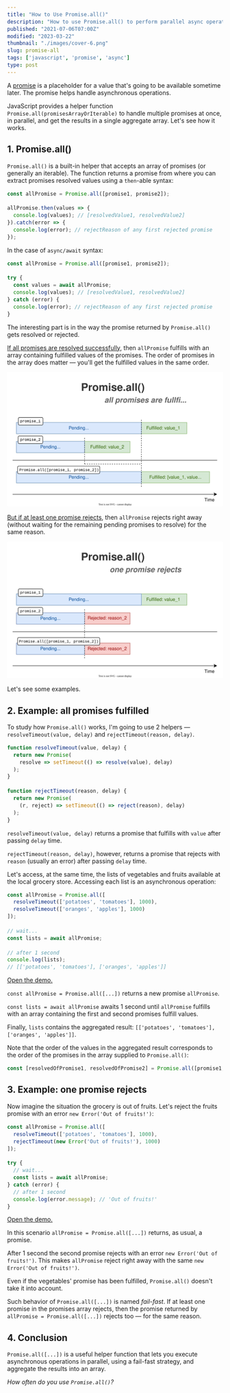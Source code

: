 ```yaml
---
title: "How to Use Promise.all()"
description: "How to use Promise.all() to perform parallel async operations in a fail-fast manner."
published: "2021-07-06T07:00Z"
modified: "2023-03-22"
thumbnail: "./images/cover-6.png"
slug: promise-all
tags: ['javascript', 'promise', 'async']
type: post
---
```


A [promise](/what-is-javascript-promise/) is a placeholder for a value that's going to be available sometime later. The promise helps handle asynchronous operations.  

JavaScript provides a helper function `Promise.all(promisesArrayOrIterable)` to handle multiple promises at once, in parallel, and get the results in a single aggregate array. Let's see how it works.  

<Affiliate />

## 1. Promise.all()

`Promise.all()` is a built-in helper that accepts an array of promises (or generally an iterable). The function returns a promise from where you can extract promises resolved values using a `then`-able syntax: 

```javascript
const allPromise = Promise.all([promise1, promise2]);

allPromise.then(values => {
  console.log(values); // [resolvedValue1, resolvedValue2]
}).catch(error => {
  console.log(error); // rejectReason of any first rejected promise
});
```

In the case of `async/await` syntax:

```javascript
const allPromise = Promise.all([promise1, promise2]);

try {
  const values = await allPromise;
  console.log(values); // [resolvedValue1, resolvedValue2]
} catch (error) {
  console.log(error); // rejectReason of any first rejected promise
}
```

The interesting part is in the way the promise returned by `Promise.all()` gets resolved or rejected.  

<u>If all promises are resolved successfully</u>, then `allPromise` fulfills with an array containing fulfilled values of the promises. The order of promises in the array does matter &mdash; you'll get the fulfilled values in the same order.  

![Promise.all() - all fullfilled](./diagrams/diagram-1.svg)

<u>But if at least one promise rejects</u>, then `allPromise` rejects right away (without waiting for the remaining pending promises to resolve) for the same reason.  

![Promise.all() - one rejects](./diagrams/diagram-2.svg)

Let's see some examples.  

## 2. Example: all promises fulfilled

To study how `Promise.all()` works, I'm going to use 2 helpers &mdash; `resolveTimeout(value, delay)` and `rejectTimeout(reason, delay)`.  

```javascript
function resolveTimeout(value, delay) {
  return new Promise(
    resolve => setTimeout(() => resolve(value), delay)
  );
}

function rejectTimeout(reason, delay) {
  return new Promise(
    (r, reject) => setTimeout(() => reject(reason), delay)
  );
}
```

`resolveTimeout(value, delay)` returns a promise that fulfills with `value` after passing `delay` time.  

`rejectTimeout(reason, delay)`, however, returns a promise that rejects with `reason` (usually an error) after passing `delay` time.  

Let's access, at the same time, the lists of vegetables and fruits available at the local grocery store. Accessing each list is an asynchronous operation:  

```javascript mark=1:4
const allPromise = Promise.all([
  resolveTimeout(['potatoes', 'tomatoes'], 1000),
  resolveTimeout(['oranges', 'apples'], 1000)
]);

// wait...
const lists = await allPromise;

// after 1 second
console.log(lists); 
// [['potatoes', 'tomatoes'], ['oranges', 'apples']]
```

[Open the demo.](https://codesandbox.io/s/all-promises-fullfilled-2wte0?file=/src/index.js)

`const allPromise = Promise.all([...])` returns a new promise `allPromise`. 

`const lists = await allPromise` awaits 1 second until `allPromise` fulfills with an array containing the first and second promises fulfill values.  

Finally, `lists` contains the aggregated result: `[['potatoes', 'tomatoes'], ['oranges', 'apples']]`.  

Note that the order of the values in the aggregated result corresponds to the order of the promises in the array supplied to `Promise.all()`:

```javascript
const [resolvedOfPromise1, resolvedOfPromise2] = Promise.all([promise1, promise2])
```

## 3. Example: one promise rejects

Now imagine the situation the grocery is out of fruits. Let's reject the fruits promise with an error `new Error('Out of fruits!')`:

```javascript mark=3,11
const allPromise = Promise.all([
  resolveTimeout(['potatoes', 'tomatoes'], 1000),
  rejectTimeout(new Error('Out of fruits!'), 1000)
]);

try {
  // wait...
  const lists = await allPromise;
} catch (error) {
  // after 1 second
  console.log(error.message); // 'Out of fruits!'
}
```

[Open the demo.](https://codesandbox.io/s/one-rejects-w5guk?file=/src/index.js)

In this scenario `allPromise = Promise.all([...])` returns, as usual, a promise. 

After 1 second the second promise rejects with an error `new Error('Out of fruits!')`. This makes `allPromise` reject right away with the same `new Error('Out of fruits!')`.  

Even if the vegetables' promise has been fulfilled, `Promise.all()` doesn't take it into account.  

Such behavior of `Promise.all([...])` is named *fail-fast*. If at least one promise in the promises array rejects, then the promise returned by `allPromise = Promise.all([...])` rejects too &mdash; for the same reason.    

## 4. Conclusion

`Promise.all([...])` is a useful helper function that lets you execute asynchronous operations in parallel, using a fail-fast strategy, and aggregate the results into an array.  

*How often do you use `Promise.all()`?*
